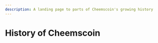 ```yaml
---
description: A landing page to parts of Cheemscoin's growing history
---
```


# History of Cheemscoin


